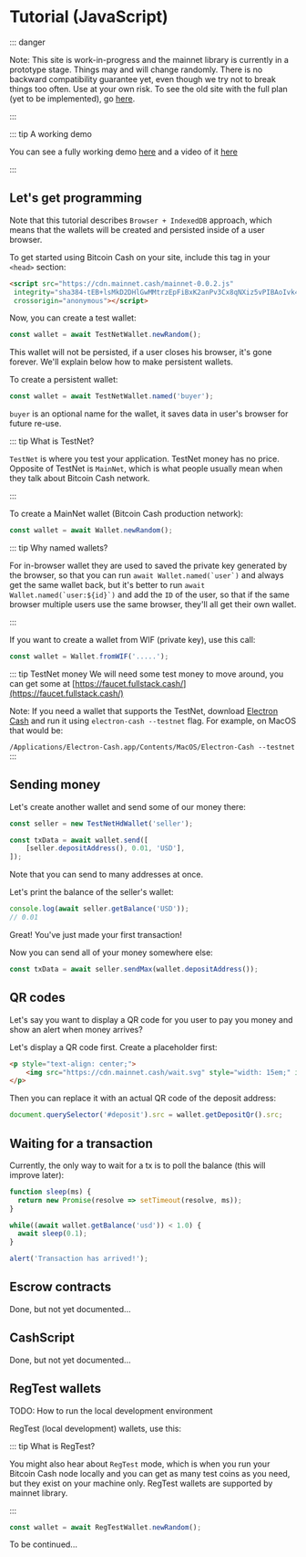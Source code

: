 # Tutorial (JavaScript)

::: danger

Note: This site is work-in-progress and the mainnet library is currently in a prototype stage. 
Things may and will change randomly. There is no backward compatibility guarantee yet, 
even though we try not to break things too often. Use at your own risk. To see the old site with the full plan 
(yet to be implemented), go [here](https://web.archive.org/web/20200810182937/https://mainnet.cash/).

:::

::: tip A working demo

You can see a fully working demo [here](https://jsfiddle.net/ghn19jmu/2/) and a video of it [here](https://www.youtube.com/watch?v=6Z4ef2Isod4)

:::

<!-- Your stack: Browser + IndexedDB PHP Other -->

## Let's get programming

Note that this tutorial describes `Browser + IndexedDB` approach, which means that the wallets will be created 
and persisted inside of a user browser.

To get started using Bitcoin Cash on your site, include this tag in your `<head>` section:

```html
<script src="https://cdn.mainnet.cash/mainnet-0.0.2.js"
 integrity="sha384-tEB+lsMkD2DHlGwMMtrzEpFiBxK2anPv3Cx8qNXiz5vPIBAoIvk4/O5sZyL3WsDs"
 crossorigin="anonymous"></script>
```

<!-- 
sha matching:
curl https://cdn.mainnet.cash/mainnet-0.0.2.js | openssl dgst -sha384 -binary | openssl base64 -A 
-->

Now, you can create a test wallet:

```js
const wallet = await TestNetWallet.newRandom();
```

This wallet will not be persisted, if a user closes his browser, it's gone forever. We'll explain below how to make 
persistent wallets.

To create a persistent wallet:

```js
const wallet = await TestNetWallet.named('buyer');
```

`buyer` is an optional name for the wallet, it saves data in user's browser for future re-use.

::: tip What is TestNet?

`TestNet` is where you test your application. TestNet money has no price. Opposite of TestNet is `MainNet`, 
which is what people usually mean when they talk about Bitcoin Cash network. 

:::

To create a MainNet wallet (Bitcoin Cash production network): 

```js
const wallet = await Wallet.newRandom();
```

::: tip Why named wallets?

For in-browser wallet they are used to saved the private key generated by the browser, so that you 
can run ```await Wallet.named(`user`)``` and always get the same wallet back,
but it's better to run ```await Wallet.named(`user:${id}`)``` and add the `ID` of the user, 
so that if the same browser multiple users use the same browser, they'll all get their own wallet.

:::

If you want to create a wallet from WIF (private key), use this call:

``` js
const wallet = Wallet.fromWIF('.....');
```

::: tip TestNet money
We will need some test money to move around, you can get some at [https://faucet.fullstack.cash/](https://faucet.fullstack.cash/)

Note: If you need a wallet that supports the TestNet, download [Electron Cash](https://electroncash.org/) and 
run it using `electron-cash --testnet` flag. For example, on MacOS that would be:

`/Applications/Electron-Cash.app/Contents/MacOS/Electron-Cash --testnet`
:::

## Sending money

Let's create another wallet and send some of our money there:

```js
const seller = new TestNetHdWallet('seller');

const txData = await wallet.send([
    [seller.depositAddress(), 0.01, 'USD'],
]);
```

Note that you can send to many addresses at once.

Let's print the balance of the seller's wallet:

```js
console.log(await seller.getBalance('USD'));
// 0.01
```

Great! You've just made your first transaction!

Now you can send all of your money somewhere else:

```js
const txData = await seller.sendMax(wallet.depositAddress());
```

## QR codes

Let's say you want to display a QR code for you user to pay you money and show an alert when money arrives?

Let's display a QR code first. Create a placeholder first:

```html
<p style="text-align: center;">
    <img src="https://cdn.mainnet.cash/wait.svg" style="width: 15em;" id="deposit">
</p>
```

Then you can replace it with an actual QR code of the deposit address:

```js
document.querySelector('#deposit').src = wallet.getDepositQr().src;
```

## Waiting for a transaction

Currently, the only way to wait for a tx is to poll the balance (this will improve later):

```js
function sleep(ms) {
  return new Promise(resolve => setTimeout(resolve, ms));
}

while((await wallet.getBalance('usd')) < 1.0) {
  await sleep(0.1);
}

alert('Transaction has arrived!');
````


## Escrow contracts

Done, but not yet documented...

## CashScript

Done, but not yet documented...

## RegTest wallets

TODO: How to run the local development environment

RegTest (local development) wallets, use this:

::: tip What is RegTest?

You might also hear about `RegTest` mode, which is when you run your Bitcoin Cash node 
locally and you can get as many test coins as you need, but they exist on your machine only. 
RegTest wallets are supported by mainnet library.

:::

```js
const wallet = await RegTestWallet.newRandom();
```

To be continued...
